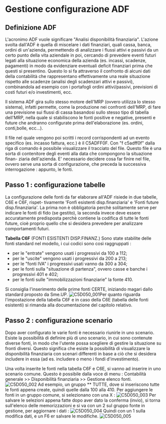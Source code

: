 # Gestione configurazione ADF
## Definizione ADF
L'acronimo ADF vuole significare "Analisi disponibilità finanziaria".
L'azione svolta dall'ADF è quella di miscelare i dati finanziari, quali cassa, banca, ordini di un'azienda, permettendo di analizzare i flussi attivi e passivi da un certo punto della vita aziendale in poi, cercando di prevedere eventi futuri legati alla situazione economica della azienda (es. incassi, scadenze, pagamenti) in modo da evidenziare eventuali deficit finanziari prima che questi si presentino.
Questo lo si fa attraverso il confronto di alcuni dati della contabilità che rappresentano effettivamente una reale situazione rispetto alle scadenze (analisi degli scadenzari attivi e passivi), combinandola ad esempio con i portafogli ordini attivi/passivi, previsioni di costi futuri e/o investimenti, ecc.

Il sistema ADF gira sullo stesso motore dell'MRP (ovvero utilizza lo stesso sistema), infatti permette, come la produzione nei confronti dell'MRP, di fare una previsione sui flussi di cassa basandosi sullo stesso tipo di tabella dell'MRP, nella quale si stabiliscono le fonti positive e negative, presenti e future che andranno configurate prima dell'elaborazione (es. ordini, conti,bolle, ecc...).

Il file nel quale vengono poi scritti i record corrispondenti ad un evento specifico (es. incasso fattura, ecc.) è il C5ADFF0F. Con "f c5adff0f" dalla riga di comando è possibile visualizzare il tracciato del file.
Questo file è una sorta di contenitore degli eventi alla data che compongono la situazione finan- ziaria dell'azienda.
E' necessario decidere cosa far finire nel file, ovvero serve una sorta di configurazione, che preceda la successiva interrogazione :  appunto, le fonti.

## Passo 1 :  configurazione tabelle
La configurazione delle fonti da far elaborare all'ADF risiede in due tabelle, C6E e C6F, rispet- tivamente 'Fonfi esistenti disp.finanziaria' e 'Fonti future disp.finanziaria'.
La prima non è obbligatoria perchè solitamente serve per indicare le fonti di fido (se gestito), la seconda invece deve essere accuratamente predisposta perchè contiene la codifica di tutte le fonti future, cioè proprio quello che si desidera prevedere per analizzare comportamenti futuri.

**Tabella C6F** (FONTI ESISTENTI DISP.FINANZ.)
Sono state stabilite delle fonti standard nel modello, i cui codici sono così raggruppati : 
 * per le "entrate" vengono usati i progressivi da 100 a 112;
 * per le "uscite" vengono usati i progressivi da 200 a 213;
 * per le "fonti IVA" i progressivi usati vanno da 300 a 304;
 * per le fonti sulla "situazione di partenza", ovvero casse e banche i progressivi 401 e 402;
 * per le fonti sulle "immobilizzazioni finanziarie" la fonte 410.

Si consiglia l'inserimento delle prime fonti CERTE, iniziando magari dallo standard proposto da Sme.UP.
![C5D050_001](http://localhost:3000/immagini/C5D050_A02/C5D050_001.png)Per quanto riguarda l'impostazione della tabella C6F e in caso della C6E (tabella delle fonti esistenti) si rimanda alla documentazione del capitolo relativo.

## Passo 2 :  configurazione scenario
Dopo aver configurato le varie fonti è necessario riunirle in uno scenario.
Esiste la possibilità di definire più di uno scenario, in cui sono contenute diverse fonti, in modo che l'utente possa scegliere di gestire la situazione su fronti diversi. Questo significa che esiste la possibilità di visualizzare la disponibilità finanziaria con scenari differenti in base a ciò che si desidera includere in essa (ad es. includere o meno i fondi d'investimento).

Una volta inserite le fonti nella tabella C6F e C6E, si vanno ad inserire in uno scenario comune.
Questo è possibile dalla voce di menu :  Contabilità generale >> Disponibilità finanziaria >> Gestione elenco fonti.
![C5D050_002](http://localhost:3000/immagini/C5D050_A02/C5D050_002.png)
Ad esempio, un gruppo ** TUTTE, dove si inseriscono tutte le fonti appena create, quindi quelle dalla 100 alla 410.
Per aggiungere le fonti in un gruppo comune, si selezionano con una X : 
![C5D050_003](http://localhost:3000/immagini/C5D050_A02/C5D050_003.png)
Per salvare le selezioni appena fatte dopo aver dato la conferma (invio), si torna sull'elenco delle memorizzazioni e si va con un 2 sul gruppo fonte in gestione, per aggiornare i dati : 
![C5D050_004](http://localhost:3000/immagini/C5D050_A02/C5D050_004.png)
Quindi con un 1 sulla modifica dati, e un F6 er salvare le modifiche.
![C5D050_005](http://localhost:3000/immagini/C5D050_A02/C5D050_005.png)